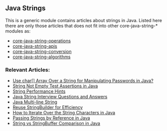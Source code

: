 ## Java Strings

This is a generic module contains articles about strings in Java.
Listed here there are only those articles that does not fit into other core-java-string-* modules as:
- [core-java-string-operations](../core-java-string-operations)
- [core-java-string-apis](../core-java-string-apis)
- [core-java-string-conversion](../core-java-string-conversions)
- [core-java-string-algorithms](../core-java-string-algorithms)

### Relevant Articles:
- [Use char[] Array Over a String for Manipulating Passwords in Java?](https://www.baeldung.com/java-storing-passwords)
- [String Not Empty Test Assertions in Java](https://www.baeldung.com/java-assert-string-not-empty)
- [String Performance Hints](https://www.baeldung.com/java-string-performance)
- [Java String Interview Questions and Answers](https://www.baeldung.com/java-string-interview-questions)
- [Java Multi-line String](https://www.baeldung.com/java-multiline-string)
- [Reuse StringBuilder for Efficiency](https://www.baeldung.com/java-reuse-stringbuilder-for-efficiency)
- [How to Iterate Over the String Characters in Java](https://www.baeldung.com/java-iterate-string-characters)
- [Passing Strings by Reference in Java](https://www.baeldung.com/java-method-pass-string-reference)
- [String vs StringBuffer Comparison in Java](https://www.baeldung.com/java-string-vs-stringbuffer)
